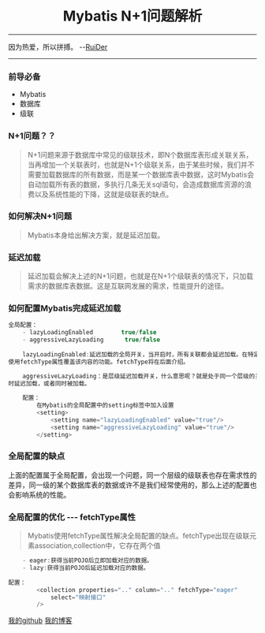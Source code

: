 # <center>Mybatis N+1问题解析</center>
---
因为热爱，所以拼搏。           --[RuiDer](ruider.github.io)

---
### 前导必备
- Mybatis
- 数据库
- 级联
### N+1问题？？
> N+1问题来源于数据库中常见的级联技术，即N个数据库表形成关联关系，当再增加一个关联表时，也就是N+1个级联关系，由于某些时候，我们并不需要加载数据库的所有数据，而是某一个数据库表中数据，这时Mybatis会自动加载所有表的数据，多执行几条无关sql语句，会造成数据库资源的浪费以及系统性能的下降，这就是级联表的缺点。
### 如何解决N+1问题
> Mybatis本身给出解决方案，就是延迟加载。
### 延迟加载
> 延迟加载会解决上述的N+1问题，也就是在N+1个级联表的情况下，只加载需求的数据库表数据。这是互联网发展的需求，性能提升的途径。
### 如何配置Mybatis完成延迟加载
```Java
全局配置：
	- lazyLoadingEnabled        true/false
	- aggressiveLazyLoading      true/false
	
	lazyLoadingEnabled:延迟加载的全局开关，当开启时，所有关联都会延迟加载。在特定的关联中，
使用fetchType属性覆盖该内容的功能。fetchType将在后面介绍。

	aggressiveLazyLoading：是层级延迟加载开关，什么意思呢？就是处于同一个层级的关联表会同
时延迟加载，或者同时被加载。
	
	配置：
		在Mybatis的全局配置中的setting标签中加入设置
		<setting>
			<setting name="lazyLoadingEnabled" value="true"/>
			<setting name="aggressiveLazyLoading" value="true"/>
		</setting>
```
### 全局配置的缺点
上面的配置属于全局配置，会出现一个问题，同一个层级的级联表也存在需求性的差异，同一级的某个数据库表的数据或许不是我们经常使用的，那么上述的配置也会影响系统的性能。

### 全局配置的优化 --- fetchType属性
> Mybatis使用fetchType属性解决全局配置的缺点。fetchType出现在级联元素association,collection中，它存在两个值
```Java
	- eager:获得当前POJO后立即加载对应的数据。
	- lazy:获得当前POJO后延迟加载对应的数据。
	
配置：
		<collection properties=".." column=".." fetchType="eager"
			select="映射接口"
		/>
```
[我的github](https://github.com/RuiDer)
[我的博客](ruider.github.io)
